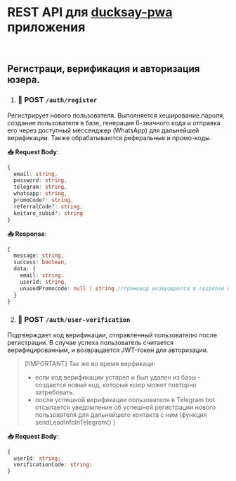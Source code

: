 # REST API для [ducksay-pwa](https://ducksay-pwa.com/) приложения

<br>

## Регистраци, верификация и авторизация юзера.

1. ### 🔹 POST `/auth/register`

Регистрирует нового пользователя. Выполняется хеширование пароля, создание
пользователя в базе, генерация 6-значного кода и отправка его через доступный
мессенджер (WhatsApp) для дальнейшей верификации. Также обрабатываются
реферальные и промо-коды.

**📥 Request Body**:

```ts
{
  email: string,
  password: string,
  telegram: string,
  whatsapp: string,
  promoCode?: string,
  referralCode?: string,
  keitaro_subid?: string
}
```

**📥 Response**:

```ts
{
  message: string,
  success: boolean,
  data: {
    email: string,
    userId: string,
    unusedPromocode: null | string //промокод возвращается в response если его илспользование на этапе регистрации невозможно (например ошибка сервера или промокод на депозит)
  }
}
```

2. ### 🔹 POST `/auth/user-verification`

Подтверждает код верификации, отправленный пользователю после регистрации. В
случае успеха пользователь считается верифицированным, и возвращается JWT-токен
для авторизации.

> [!IMPORTANT] Так же во время верфикаци:
>
> - если код верификации устарел и был удален из базы - создается новый код,
>   который юзер может повторно затребовать.
> - после успешной верификации пользователя в Telegram bot отсылается
>   уведомление об успешной регистрации нового пользователя для дальнейшего
>   контакта с ним (функция sendLeadInfoInTelegram() )

**📥 Request Body**:

```ts
{
  userId: string;
  verificationCode: string;
}
```
